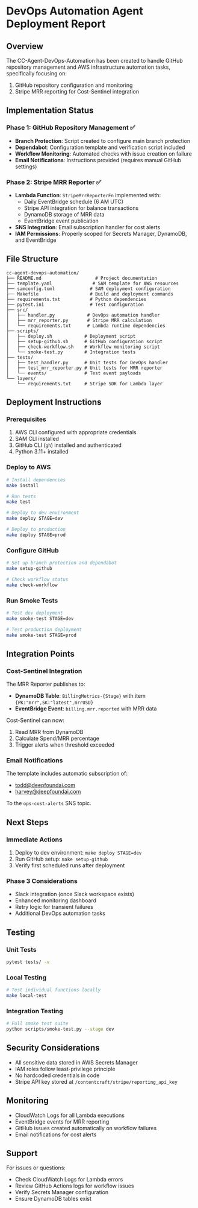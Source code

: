 # DevOps Automation Agent Deployment Report

## Overview
The CC-Agent-DevOps-Automation has been created to handle GitHub repository management and AWS infrastructure automation tasks, specifically focusing on:
1. GitHub repository configuration and monitoring
2. Stripe MRR reporting for Cost-Sentinel integration

## Implementation Status

### Phase 1: GitHub Repository Management ✅
- **Branch Protection**: Script created to configure main branch protection
- **Dependabot**: Configuration template and verification script included
- **Workflow Monitoring**: Automated checks with issue creation on failure
- **Email Notifications**: Instructions provided (requires manual GitHub settings)

### Phase 2: Stripe MRR Reporter ✅
- **Lambda Function**: `StripeMrrReporterFn` implemented with:
  - Daily EventBridge schedule (6 AM UTC)
  - Stripe API integration for balance transactions
  - DynamoDB storage of MRR data
  - EventBridge event publication
- **SNS Integration**: Email subscription handler for cost alerts
- **IAM Permissions**: Properly scoped for Secrets Manager, DynamoDB, and EventBridge

## File Structure
```
cc-agent-devops-automation/
├── README.md                    # Project documentation
├── template.yaml               # SAM template for AWS resources
├── samconfig.toml             # SAM deployment configuration
├── Makefile                   # Build and deployment commands
├── requirements.txt           # Python dependencies
├── pytest.ini                 # Test configuration
├── src/
│   ├── handler.py            # DevOps automation handler
│   ├── mrr_reporter.py       # Stripe MRR calculation
│   └── requirements.txt      # Lambda runtime dependencies
├── scripts/
│   ├── deploy.sh            # Deployment script
│   ├── setup-github.sh      # GitHub configuration script
│   ├── check-workflow.sh    # Workflow monitoring script
│   └── smoke-test.py        # Integration tests
├── tests/
│   ├── test_handler.py      # Unit tests for DevOps handler
│   ├── test_mrr_reporter.py # Unit tests for MRR reporter
│   └── events/              # Test event payloads
└── layers/
    └── requirements.txt     # Stripe SDK for Lambda layer
```

## Deployment Instructions

### Prerequisites
1. AWS CLI configured with appropriate credentials
2. SAM CLI installed
3. GitHub CLI (`gh`) installed and authenticated
4. Python 3.11+ installed

### Deploy to AWS
```bash
# Install dependencies
make install

# Run tests
make test

# Deploy to dev environment
make deploy STAGE=dev

# Deploy to production
make deploy STAGE=prod
```

### Configure GitHub
```bash
# Set up branch protection and dependabot
make setup-github

# Check workflow status
make check-workflow
```

### Run Smoke Tests
```bash
# Test dev deployment
make smoke-test STAGE=dev

# Test production deployment
make smoke-test STAGE=prod
```

## Integration Points

### Cost-Sentinel Integration
The MRR Reporter publishes to:
- **DynamoDB Table**: `BillingMetrics-{Stage}` with item `{PK:"mrr",SK:"latest",mrrUSD}`
- **EventBridge Event**: `billing.mrr.reported` with MRR data

Cost-Sentinel can now:
1. Read MRR from DynamoDB
2. Calculate Spend/MRR percentage
3. Trigger alerts when threshold exceeded

### Email Notifications
The template includes automatic subscription of:
- todd@deepfoundai.com
- harvey@deepfoundai.com

To the `ops-cost-alerts` SNS topic.

## Next Steps

### Immediate Actions
1. Deploy to dev environment: `make deploy STAGE=dev`
2. Run GitHub setup: `make setup-github`
3. Verify first scheduled runs after deployment

### Phase 3 Considerations
- Slack integration (once Slack workspace exists)
- Enhanced monitoring dashboard
- Retry logic for transient failures
- Additional DevOps automation tasks

## Testing

### Unit Tests
```bash
pytest tests/ -v
```

### Local Testing
```bash
# Test individual functions locally
make local-test
```

### Integration Testing
```bash
# Full smoke test suite
python scripts/smoke-test.py --stage dev
```

## Security Considerations
- All sensitive data stored in AWS Secrets Manager
- IAM roles follow least-privilege principle
- No hardcoded credentials in code
- Stripe API key stored at `/contentcraft/stripe/reporting_api_key`

## Monitoring
- CloudWatch Logs for all Lambda executions
- EventBridge events for MRR reporting
- GitHub issues created automatically on workflow failures
- Email notifications for cost alerts

## Support
For issues or questions:
- Check CloudWatch Logs for Lambda errors
- Review GitHub Actions logs for workflow issues
- Verify Secrets Manager configuration
- Ensure DynamoDB tables exist